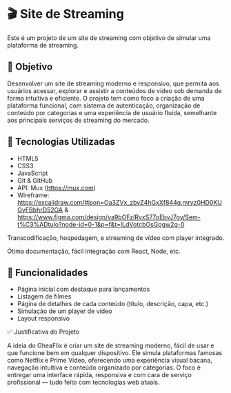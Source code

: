 # 🎬 Site de Streaming

Este é um projeto de um site de streaming com objetivo de simular uma plataforma de streaming.

## 📌 Objetivo

Desenvolver um site de streaming moderno e responsivo, que permita aos usuários acessar, explorar e assistir a conteúdos de vídeo sob demanda de forma intuitiva e eficiente. O projeto tem como foco a criação de uma plataforma funcional, com sistema de autenticação, organização de conteúdo por categorias e uma experiência de usuário fluida, semelhante aos principais serviços de streaming do mercado.

## 🚀 Tecnologias Utilizadas

- HTML5
- CSS3
- JavaScript
- Git & GitHub
- API: Mux (https://mux.com)
- Wireframe: https://excalidraw.com/#json=Oa3ZVx_zbyZ4hGxXf844q,mryz0HD0KUGyFBbhrD52GA & https://www.figma.com/design/va9bOFzlRvxS77oEbvJ7gy/Sem-t%C3%ADtulo?node-id=0-1&p=f&t=lLdVotcbOsGpgw2g-0

Transcodificação, hospedagem, e streaming de vídeo com player integrado.

Ótima documentação, fácil integração com React, Node, etc.

## 🧩 Funcionalidades

- Página inicial com destaque para lançamentos
- Listagem de filmes
- Página de detalhes de cada conteúdo (título, descrição, capa, etc.)
- Simulação de um player de vídeo
- Layout responsivo

✅ Justificativa do Projeto

A ideia do GheaFlix é criar um site de streaming moderno, fácil de usar e que funcione bem em qualquer dispositivo. Ele simula plataformas famosas como Netflix e Prime Video, oferecendo uma experiência visual bacana, navegação intuitiva e conteúdo organizado por categorias. O foco é entregar uma interface rápida, responsiva e com cara de serviço profissional — tudo feito com tecnologias web atuais.
